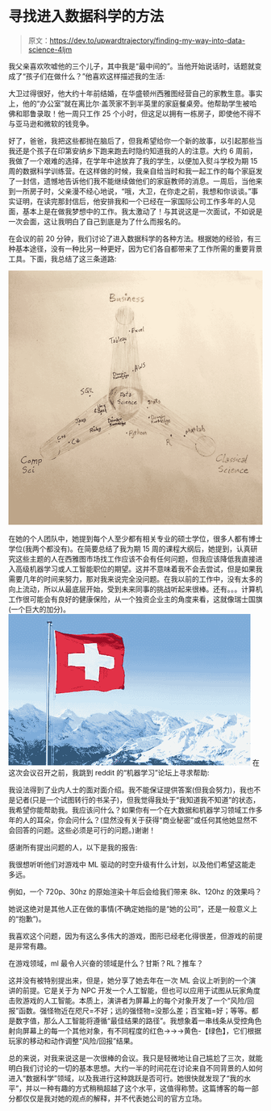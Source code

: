 # 寻找进入数据科学的方法

> 原文：<https://dev.to/upwardtrajectory/finding-my-way-into-data-science-4ljm>

我父亲喜欢吹嘘他的三个儿子，其中我是“最中间的”。当他开始说话时，话题就变成了“孩子们在做什么？”他喜欢这样描述我的生活:

大卫过得很好，他大约十年前结婚，在华盛顿州西雅图经营自己的家教生意。事实上，他的“办公室”就在离比尔·盖茨家不到半英里的家庭餐桌旁。他帮助学生被哈佛和耶鲁录取！他一周只工作 25 个小时，但这足以拥有一栋房子，即使他不得不与亚马逊和微软的钱竞争。

好了，爸爸，我把这些都抛在脑后了，但我希望给你一个新的故事，以引起那些当我还是个孩子在印第安纳乡下跑来跑去时隐约知道我的人的注意。大约 6 周前，我做了一个艰难的选择，在学年中途放弃了我的学生，以便加入熨斗学校为期 15 周的数据科学训练营。在这样做的时候，我亲自给当时和我一起工作的每个家庭发了一封信，遗憾地告诉他们我不能继续做他们的家庭教师的消息。一周后，当他来到一所房子时，父亲漫不经心地说，“哦，大卫，在你走之前，我想和你谈谈。”事实证明，在读完那封信后，他安排我和一个已经在一家国际公司工作多年的人见面，基本上是在做我梦想中的工作。我太激动了！与其说这是一次面试，不如说是一次会面，这让我明白了自己到底是为了什么而报名的。

在会议的前 20 分钟，我们讨论了进入数据科学的各种方法。根据她的经验，有三种基本途径，没有一种比另一种更好，因为它们各自都带来了工作所需的重要背景工具。下面，我总结了这三条道路:

[![Paths to Data Science](img/e1881edc54c8c236c188020396035d17.png)](https://res.cloudinary.com/practicaldev/image/fetch/s--RFKWzi7I--/c_limit%2Cf_auto%2Cfl_progressive%2Cq_auto%2Cw_880/https://i.imgur.com/viv154W.jpg)

在她的个人团队中，她提到每个人至少都有相关专业的硕士学位，很多人都有博士学位(我两个都没有)。在简要总结了我为期 15 周的课程大纲后，她提到，认真研究这些主题的人在西雅图市场找工作应该不会有任何问题，但我应该降低我直接进入高级机器学习或人工智能职位的期望。这并不意味着我不会去尝试，但是如果我需要几年的时间来努力，那对我来说完全没问题。在我以前的工作中，没有太多的向上流动，所以从最底层开始，受到未来同事的挑战听起来很棒。还有。。。计算机工作很可能会有良好的健康保险，从一个独资企业主的角度来看，这就像瑞士国旗(一个巨大的加分)。
[![Swiss flag](img/ab9aa0ca9d85ab0c16a6686a95c25a44.png)](https://res.cloudinary.com/practicaldev/image/fetch/s--2xf0XDAo--/c_limit%2Cf_auto%2Cfl_progressive%2Cq_auto%2Cw_880/https://www.telegraph.co.uk/content/dam/business/2016/03/07/flagswiss_trans_NvBQzQNjv4BqM37qcIWR9CtrqmiMdQVx7Ef6Or6a507Effv7rfJzHcs.jpg%3Fimwidth%3D450) 
在这次会议召开之前，我跳到 reddit 的“机器学习”论坛上寻求帮助:

我设法得到了业内人士的面对面介绍。我不能保证提供答案(但我会努力)，我也不是记者(只是一个试图转行的书呆子)，但我觉得我处于“我知道我不知道”的状态，我希望你能帮助我。我应该问什么？如果你有一个在大数据和机器学习领域工作多年的人的耳朵，你会问什么？(显然没有关于获得“商业秘密”或任何其他她显然不会回答的问题。这些必须是可行的问题。)谢谢！

感谢所有提出问题的人，以下是我的报告:

我很想听听他们对游戏中 ML 驱动的时空升级有什么计划，以及他们希望这能走多远。

例如，一个 720p、30hz 的原始渲染十年后会给我们带来 8k、120hz 的效果吗？

她说这绝对是其他人正在做的事情(不确定她指的是“她的公司”，还是一般意义上的“抱歉”)。

我喜欢这个问题，因为有这么多伟大的游戏，图形已经老化得很差，但游戏的前提是非常有趣。

在游戏领域，ml 最令人兴奋的领域是什么？甘斯？RL？推车？

这并没有被特别提出来，但是，她分享了她去年在一次 ML 会议上听到的一个演讲的前提。它是关于为 NPC 开发一个人工智能，但也可以应用于试图从玩家角度击败游戏的人工智能。本质上，演讲者为屏幕上的每个对象开发了一个“风险/回报”函数。强怪物近在咫尺=不好；远的强怪物=没那么差；百宝箱=好；等等。都是数字值，那么人工智能将遵循“最佳结果的路径”。我想象着一串线条从受控角色射向屏幕上的每一个其他对象，有不同程度的红色->->->黄色-【绿色】，它们根据玩家的移动和动作调整“风险/回报”结果。

总的来说，对我来说这是一次很棒的会议。我只是轻微地让自己尴尬了三次，就能明白我们讨论的一切的基本思想。大约一半的时间花在讨论来自不同背景的人如何进入“数据科学”领域，以及我进行这种跳跃是否可行。她很快就发现了“我的水平”，并以一种有趣的方式稍稍超越了这个水平，这值得称赞。这篇博客的每一部分都仅仅是我对她的观点的解释，并不代表她公司的官方立场。
